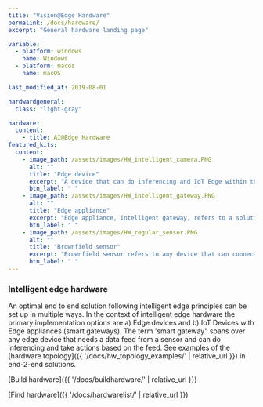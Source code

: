 ```yaml
---
title: "Vision@Edge Hardware"
permalink: /docs/hardware/
excerpt: "General hardware landing page"

variable:
  - platform: windows
    name: Windows
  - platform: macos
    name: macOS

last_modified_at: 2019-08-01

hardwardgeneral:
  class: "light-gray"

hardware:
  content:
    - title: AI@Edge Hardware
featured_kits:
  content:
    - image_path: /assets/images/HW_intelligent_camera.PNG
      alt: ""
      title: "Edge device"
      excerpt: "A device that can do inferencing and IoT Edge within the device itself is edge. In this case the camera is capable of processing data and making decisions based on what it sees."
      btn_label: " "
    - image_path: /assets/images/HW_intelligent_gateway.PNG
      alt: ""
      title: "Edge appliance"
      excerpt: "Edge appliance, intelligent gateway, refers to a solution where the sensor device (like camera) is does not perform data processing, but sends all the information to a gateway device that is responsible for processing the data. One gateway device can be connected to one of many sensor devices"
      btn_label: " "
    - image_path: /assets/images/HW_regular_sensor.PNG
      alt: ""
      title: "Brownfield sensor"
      excerpt: "Brownfield sensor refers to any device that can connect and transfer data to a gateway device. It is not capable of running IoT Edge and AI models and sends a full data set forward to an intelligent gateway or directly to cloud"
      btn_label: " "
---
```


### Intelligent edge hardware

An optimal end to end solution following intelligent edge principles can be set up in multiple  ways. In the context of intelligent edge hardware the primary implementation options are a) Edge devices and b) IoT Devices with Edge appliances (smart gateways). The term 'smart gateway" spans over any edge device that needs a data feed from a sensor and can do inferencing and take actions based on the feed. See examples of the [hardware topology]({{ '/docs/hw_topology_examples/' | relative_url }}) in end-2-end solutions. 

[Build hardware]({{ '/docs/buildhardware/' | relative_url }})

[Find hardware]({{ '/docs/hardwarelist/' | relative_url }})


<!-- ### Hardware categories

An optimal end to end solution following intelligent edge principles can be set up in multiple different ways. In the context of intelligent edge hardware the primary implementation options are a) Edge devices and b) IoT Devices with Edge appliances. Some devices that would be qualified as regular sensor meaning that they don't have capabilities to run IoT Edge and AI models in the device will be also showcased in these pages in the context of a gateway solution that is proven to work with them

{% include feature_row_1 id="featured_kits" %} -->
